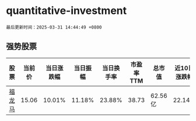# quantitative-investment

`最后更新时间：2025-03-31 14:44:49 +0800`

## 强势股票

|股票|当前价|当日涨跌幅|当日振幅|当日换手率|市盈率TTM|总市值|近10日涨跌幅|
|----|----|----|----|----|----|----|----|
|[福龙马](https://xueqiu.com/S/SH603686)|15.06|10.01%|11.18%|23.88%|38.73|62.56亿|22.14%|
